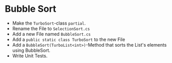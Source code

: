 # Bubble Sort
- Make the `TurboSort`-class `partial`.
- Rename the File to `SelectionSort.cs`
- Add a new File named `BubbleSort.cs`
- Add a `public static class TurboSort` to the new File
- Add a `BubbleSort(TurboList<int>)`-Method that sorts the List's elements using BubbleSort.
- Write Unit Tests.